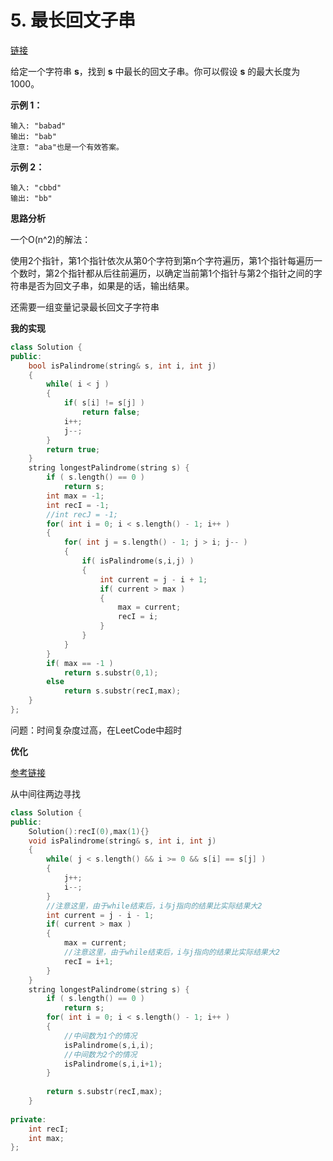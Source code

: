 # 5. 最长回文子串

[链接](https://leetcode-cn.com/problems/longest-palindromic-substring/description/)

给定一个字符串 **s**，找到 **s** 中最长的回文子串。你可以假设 **s** 的最大长度为1000。

**示例 1：**

```
输入: "babad"
输出: "bab"
注意: "aba"也是一个有效答案。
```

**示例 2：**

```
输入: "cbbd"
输出: "bb"
```

**思路分析**

一个O(n^2)的解法：

使用2个指针，第1个指针依次从第0个字符到第n个字符遍历，第1个指针每遍历一个数时，第2个指针都从后往前遍历，以确定当前第1个指针与第2个指针之间的字符串是否为回文子串，如果是的话，输出结果。

还需要一组变量记录最长回文子字符串

**我的实现**

```c++
class Solution {
public:
    bool isPalindrome(string& s, int i, int j)
    {
        while( i < j )
        {
            if( s[i] != s[j] )
                return false;
            i++;
            j--;
        }
        return true;
    }
    string longestPalindrome(string s) {
        if ( s.length() == 0 )
            return s;
        int max = -1;
        int recI = -1;
        //int recJ = -1;
        for( int i = 0; i < s.length() - 1; i++ )
        {
            for( int j = s.length() - 1; j > i; j-- )
            {
                if( isPalindrome(s,i,j) )
                {
                    int current = j - i + 1;
                    if( current > max )
                    {
                        max = current;
                        recI = i;
                    }
                }
            }
        }
        if( max == -1 )
            return s.substr(0,1);
        else
            return s.substr(recI,max);
    }
};
```

问题：时间复杂度过高，在LeetCode中超时

**优化**

[参考链接](https://segmentfault.com/a/1190000008939789)

从中间往两边寻找

```c++
class Solution {
public:
    Solution():recI(0),max(1){}
    void isPalindrome(string& s, int i, int j)
    {
		while( j < s.length() && i >= 0 && s[i] == s[j] )
        {
            j++;
            i--;
        }
        //注意这里，由于while结束后，i与j指向的结果比实际结果大2
        int current = j - i - 1;
        if( current > max )
        {
            max = current;
            //注意这里，由于while结束后，i与j指向的结果比实际结果大2
            recI = i+1;
        }
    }
    string longestPalindrome(string s) {
        if ( s.length() == 0 )
            return s;
        for( int i = 0; i < s.length() - 1; i++ )
        {
            //中间数为1个的情况
            isPalindrome(s,i,i);
            //中间数为2个的情况
            isPalindrome(s,i,i+1);
        }
        
        return s.substr(recI,max);
    }
    
private:
    int recI;
    int max; 
};
```

